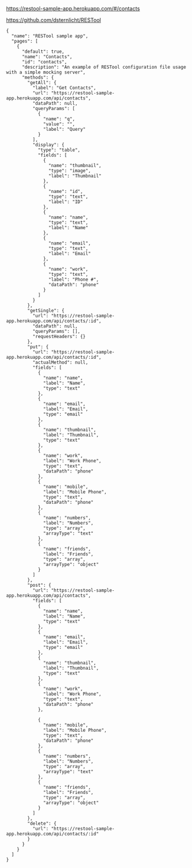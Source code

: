 https://restool-sample-app.herokuapp.com/#/contacts

https://github.com/dsternlicht/RESTool



    {
      "name": "RESTool sample app",
      "pages": [
        {
          "default": true,
          "name": "Contacts",
          "id": "contacts",
          "description": "An example of RESTool configuration file usage with a simple mocking server",
          "methods": {
            "getAll": {
              "label": "Get Contacts",
              "url": "https://restool-sample-app.herokuapp.com/api/contacts",
              "dataPath": null,
              "queryParams": [
                {
                  "name": "q",
                  "value": "",
                  "label": "Query"
                }
              ],
              "display": {
                "type": "table",
                "fields": [
                  {
                    "name": "thumbnail",
                    "type": "image",
                    "label": "Thumbnail"
                  },
                  {
                    "name": "id",
                    "type": "text",
                    "label": "ID"
                  },
                  {
                    "name": "name",
                    "type": "text",
                    "label": "Name"
                  },
                  {
                    "name": "email",
                    "type": "text",
                    "label": "Email"
                  },
                  {
                    "name": "work",
                    "type": "text",
                    "label": "Phone #",
                    "dataPath": "phone"
                  }
                ]
              }
            },
            "getSingle": {
              "url": "https://restool-sample-app.herokuapp.com/api/contacts/:id",
              "dataPath": null,
              "queryParams": [],
              "requestHeaders": {}
            },
            "put": {
              "url": "https://restool-sample-app.herokuapp.com/api/contacts/:id",
              "actualMethod": null,
              "fields": [
                {
                  "name": "name",
                  "label": "Name",
                  "type": "text"
                },
                {
                  "name": "email",
                  "label": "Email",
                  "type": "email"
                },
                {
                  "name": "thumbnail",
                  "label": "Thumbnail",
                  "type": "text"
                },
                {
                  "name": "work",
                  "label": "Work Phone",
                  "type": "text",
                  "dataPath": "phone"
                },
                {
                  "name": "mobile",
                  "label": "Mobile Phone",
                  "type": "text",
                  "dataPath": "phone"
                },
                {
                  "name": "numbers",
                  "label": "Numbers",
                  "type": "array",
                  "arrayType": "text"
                },
                {
                  "name": "friends",
                  "label": "Friends",
                  "type": "array",
                  "arrayType": "object"
                }
              ]
            },
            "post": {
              "url": "https://restool-sample-app.herokuapp.com/api/contacts",
              "fields": [
                {
                  "name": "name",
                  "label": "Name",
                  "type": "text"
                },
                {
                  "name": "email",
                  "label": "Email",
                  "type": "email"
                },
                {
                  "name": "thumbnail",
                  "label": "Thumbnail",
                  "type": "text"
                },
                {
                  "name": "work",
                  "label": "Work Phone",
                  "type": "text",
                  "dataPath": "phone"
                },

                {
                  "name": "mobile",
                  "label": "Mobile Phone",
                  "type": "text",
                  "dataPath": "phone"
                },
                {
                  "name": "numbers",
                  "label": "Numbers",
                  "type": "array",
                  "arrayType": "text"
                },
                {
                  "name": "friends",
                  "label": "Friends",
                  "type": "array",
                  "arrayType": "object"
                }
              ]
            },
            "delete": {
              "url": "https://restool-sample-app.herokuapp.com/api/contacts/:id"
            }
          }
        }
      ]
    }
